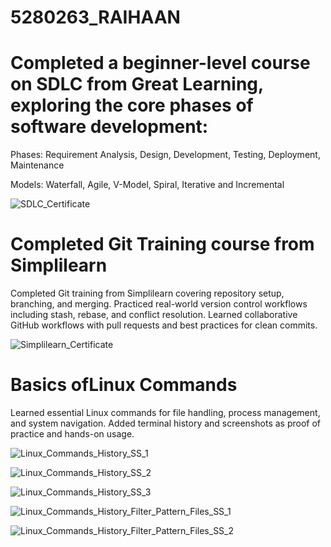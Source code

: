 # 5280263_RAIHAAN

# Completed a beginner-level course on SDLC from Great Learning, exploring the core phases of software development:

Phases: Requirement Analysis, Design, Development, Testing, Deployment, Maintenance

Models: Waterfall, Agile, V-Model, Spiral, Iterative and Incremental

![SDLC_Certificate](https://github.com/RaihaanAman/5280263_RAIHAAN/blob/0ab730a8f2f84c9a41cfcff00901e5831bab412a/SDLC/5280263_RAIHAAN_GreatLearning_SDLC.png)

# Completed Git Training course from Simplilearn

Completed Git training from Simplilearn covering repository setup, branching, and merging.
Practiced real-world version control workflows including stash, rebase, and conflict resolution.
Learned collaborative GitHub workflows with pull requests and best practices for clean commits.

![Simplilearn_Certificate](https://github.com/RaihaanAman/5280263_RAIHAAN/blob/3fa8cdb011b4bb3a8de48dd46771eedbe3f0763d/Git/5280263_Simplilearn_Certificate.png)

# Basics ofLinux Commands

Learned essential Linux commands for file handling, process management, and system navigation.
Added terminal history and screenshots as proof of practice and hands-on usage.

![Linux_Commands_History_SS_1](https://github.com/RaihaanAman/5280263_RAIHAAN/blob/b445703ac353071d0a47e587f56c33b5bc84a4f6/Linux/Linux_SS_History_1.png)

![Linux_Commands_History_SS_2](https://github.com/RaihaanAman/5280263_RAIHAAN/blob/b445703ac353071d0a47e587f56c33b5bc84a4f6/Linux/Linux_SS_History_2.png)

![Linux_Commands_History_SS_3](https://github.com/RaihaanAman/5280263_RAIHAAN/blob/b445703ac353071d0a47e587f56c33b5bc84a4f6/Linux/Linux_SS_History_3.png)

![Linux_Commands_History_Filter_Pattern_Files_SS_1](https://github.com/RaihaanAman/5280263_RAIHAAN/blob/c48102bbc69447a4f799a098f2badb326b5e45d8/Linux/Linux_Filter_Pattern_Permission_SS_1.png)

![Linux_Commands_History_Filter_Pattern_Files_SS_2](https://github.com/RaihaanAman/5280263_RAIHAAN/blob/c48102bbc69447a4f799a098f2badb326b5e45d8/Linux/Linux_Filter_Pattern_Permission_SS_2.png)


